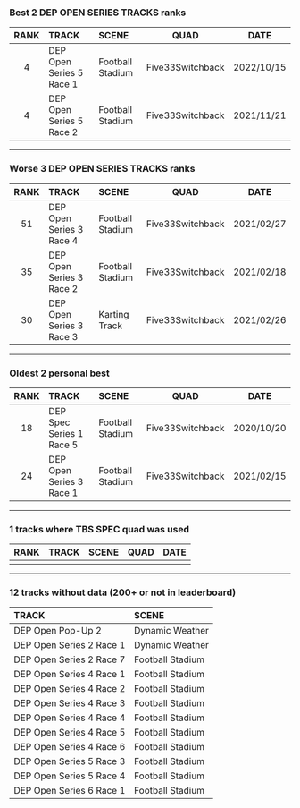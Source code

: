 ### Best 2 DEP OPEN SERIES TRACKS ranks
|RANK|TRACK|SCENE|QUAD|DATE|
|:---:|:---|:---|:---:|:---:|
|4|DEP Open Series 5 Race 1|Football Stadium|Five33Switchback|2022/10/15|
|4|DEP Open Series 5 Race 2|Football Stadium|Five33Switchback|2021/11/21|
---
### Worse 3 DEP OPEN SERIES TRACKS ranks
|RANK|TRACK|SCENE|QUAD|DATE|
|:---:|:---|:---|:---:|:---:|
|51|DEP Open Series 3 Race 4|Football Stadium|Five33Switchback|2021/02/27|
|35|DEP Open Series 3 Race 2|Football Stadium|Five33Switchback|2021/02/18|
|30|DEP Open Series 3 Race 3|Karting Track|Five33Switchback|2021/02/26|
---
### Oldest 2 personal best
|RANK|TRACK|SCENE|QUAD|DATE|
|:---:|:---|:---|:---:|:---:|
|18|DEP Spec Series 1 Race 5|Football Stadium|Five33Switchback|2020/10/20|
|24|DEP Open Series 3 Race 1|Football Stadium|Five33Switchback|2021/02/15|
---
### 1 tracks where TBS SPEC quad was used
|RANK|TRACK|SCENE|QUAD|DATE|
|:---:|:---|:---|:---:|:---:|
||||||
---
### 12 tracks without data (200+ or not in leaderboard)
|TRACK|SCENE|
|:---|:---|
|DEP Open Pop-Up 2|Dynamic Weather|
|DEP Open Series 2 Race 1|Dynamic Weather|
|DEP Open Series 2 Race 7|Football Stadium|
|DEP Open Series 4 Race 1|Football Stadium|
|DEP Open Series 4 Race 2|Football Stadium|
|DEP Open Series 4 Race 3|Football Stadium|
|DEP Open Series 4 Race 4|Football Stadium|
|DEP Open Series 4 Race 5|Football Stadium|
|DEP Open Series 4 Race 6|Football Stadium|
|DEP Open Series 5 Race 3|Football Stadium|
|DEP Open Series 5 Race 4|Football Stadium|
|DEP Open Series 6 Race 1|Football Stadium|

